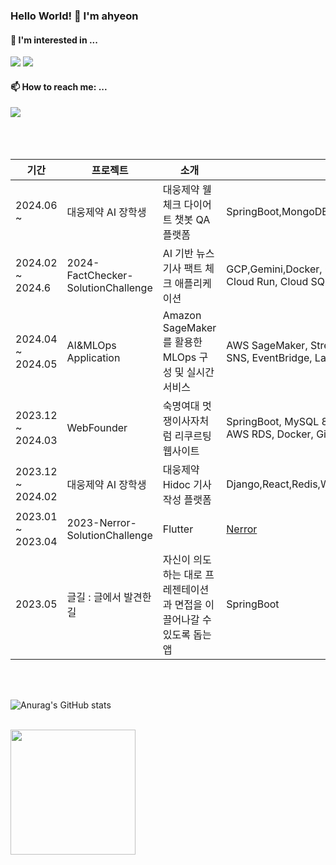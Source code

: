 <!-- ![header](https://capsule-render.vercel.app/api?type=soft&height=150&color=auto&text=AhyeonLim&fontSize=70&textBg=false&animation=twinkling) -->
<!--
**ahyeon-github/ahyeon-github** is a ✨ _special_ ✨ repository because its `README.md` (this file) appears on your GitHub profile.

Here are some ideas to get you started:

- 🔭 I’m currently working on ...
- 🌱 I’m currently learning ...
- 👯 I’m looking to collaborate on ...
- 🤔 I’m looking for help with ...
- 💬 Ask me about ...
- 📫 How to reach me: ...
- 😄 Pronouns: ...
- ⚡ Fun fact: ...


<div>

  ![GitHub stats](https://github-readme-stats.vercel.app/api?username=ahyeon-github&show_icons=true&theme=radical)

</div>


-->

### Hello World! 👋 I'm ahyeon

#### 🌱 I'm interested in ... 

<img src="https://img.shields.io/badge/Spring Boot-6DB33F?style=flat-round&logo=springboot&logoColor=white"/> <img src="https://img.shields.io/badge/Amazon AWS-3776AB?style=flat-round&logo=amazonaws&logoColor=white"/>


#### 📫 How to reach me: ...

<div>
  </a> <a href="mailto:ahyunlmn@gmail.com" target="_blank">
    <img src="https://img.shields.io/badge/ahyunlmn@gmail.com-d14836?style=flat-round&logo=Gmail&logoColor=white"/>
  </a>

</div>

<br>
<br> 

<br/>





|기간|프로젝트|소개|기술|바로보기|
|---|---|---|---|---|
|2024.06 ~ |대웅제약 AI 장학생|대웅제약 웰체크 다이어트 챗봇 QA 플랫폼|SpringBoot,MongoDB,DocumentDB,Mustache,EC2|[QA-Platform](https://github.com/wellcheck-AI/chat-platform-dev-scholar)
|2024.02 ~ 2024.6|2024-FactChecker-SolutionChallenge|AI 기반 뉴스 기사 팩트 체크 애플리케이션|GCP,Gemini,Docker, GitHub Actions, Cloud Build, Cloud Run, Cloud SQL, Compute Engine|[FactChecker](https://github.com/2024-FactChecker-SolutionChallenge)
|2024.04 ~ 2024.05|AI&MLOps Application|Amazon SageMaker를 활용한 MLOps 구성 및 실시간 서비스|AWS SageMaker, Streamlit, Amazon S3, Amazon SNS, EventBridge, Lambda, EMR, Docker|[MLOps](https://github.com/X-beagle/X-beagle-Mlops-Project)
|2023.12 ~ 2024.03|WebFounder|숙명여대 멋쟁이사자처럼 리쿠르팅 웹사이트|SpringBoot, MySQL 8, Spring Security + JWT, AWS RDS, Docker, Github Actions|[WebFounder](https://github.com/Likelion-at-SMWU-WebFounder)
|2023.12 ~ 2024.02|대웅제약 AI 장학생|대웅제약 Hidoc 기사 작성 플랫폼|Django,React,Redis,WebSocket|[Hidoc](https://github.com/Daewoong-AI/Hidac-article-generation-BE)
|2023.01 ~ 2023.04|2023-Nerror-SolutionChallenge|Flutter|[Nerror](https://github.com/dsc-sookmyung/2023-Nerror-SolutionChallenge)
|2023.05|글길 : 글에서 발견한 길|자신이 의도하는 대로 프레젠테이션과 면접을 이끌어나갈 수 있도록 돕는 앱|SpringBoot|[글길](https://github.com/road-found-in-the-text)|
<br/>

<br/>


![Anurag's GitHub stats](https://github-readme-stats.vercel.app/api?username=ahyeon-github&show_icons=true&bg_color=00000000)

<br/>


<a href="https://github.com/ahyeon-github/convoychat">
  <img height=200 align="center" src="https://github-readme-stats.vercel.app/api/top-langs?username=ahyeon-github&layout=compact&langs_count=8&card_width=320" />
</a>
</p>


